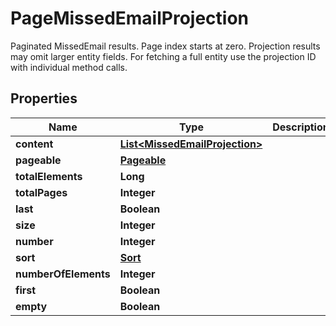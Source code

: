 

# PageMissedEmailProjection

Paginated MissedEmail results. Page index starts at zero. Projection results may omit larger entity fields. For fetching a full entity use the projection ID with individual method calls.
## Properties

Name | Type | Description | Notes
------------ | ------------- | ------------- | -------------
**content** | [**List&lt;MissedEmailProjection&gt;**](MissedEmailProjection) |  |  [optional]
**pageable** | [**Pageable**](Pageable) |  |  [optional]
**totalElements** | **Long** |  |  [optional]
**totalPages** | **Integer** |  |  [optional]
**last** | **Boolean** |  |  [optional]
**size** | **Integer** |  |  [optional]
**number** | **Integer** |  |  [optional]
**sort** | [**Sort**](Sort) |  |  [optional]
**numberOfElements** | **Integer** |  |  [optional]
**first** | **Boolean** |  |  [optional]
**empty** | **Boolean** |  |  [optional]



